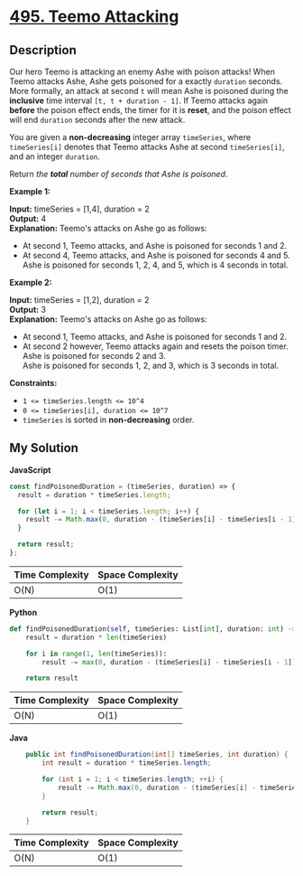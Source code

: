 # [495. Teemo Attacking](https://leetcode.com/problems/teemo-attacking)

## Description

Our hero Teemo is attacking an enemy Ashe with poison attacks! When Teemo attacks Ashe, Ashe gets poisoned for a exactly `duration` seconds. More formally, an attack at second `t` will mean Ashe is poisoned during the **inclusive** time interval `[t, t + duration - 1]`. If Teemo attacks again **before** the poison effect ends, the timer for it is **reset**, and the poison effect will end `duration` seconds after the new attack.

You are given a **non-decreasing** integer array `timeSeries`, where `timeSeries[i]` denotes that Teemo attacks Ashe at second `timeSeries[i]`, and an integer `duration`.

Return _the **total** number of seconds that Ashe is poisoned_.

**Example 1:**

**Input:** timeSeries = [1,4], duration = 2  
**Output:** 4  
**Explanation:** Teemo's attacks on Ashe go as follows:

- At second 1, Teemo attacks, and Ashe is poisoned for seconds 1 and 2.
- At second 4, Teemo attacks, and Ashe is poisoned for seconds 4 and 5.  
  Ashe is poisoned for seconds 1, 2, 4, and 5, which is 4 seconds in total.

**Example 2:**

**Input:** timeSeries = [1,2], duration = 2  
**Output:** 3  
**Explanation:** Teemo's attacks on Ashe go as follows:

- At second 1, Teemo attacks, and Ashe is poisoned for seconds 1 and 2.
- At second 2 however, Teemo attacks again and resets the poison timer. Ashe is poisoned for seconds 2 and 3.  
  Ashe is poisoned for seconds 1, 2, and 3, which is 3 seconds in total.

**Constraints:**

- `1 <= timeSeries.length <= 10^4`
- `0 <= timeSeries[i], duration <= 10^7`
- `timeSeries` is sorted in **non-decreasing** order.

## My Solution

**JavaScript**

```js
const findPoisonedDuration = (timeSeries, duration) => {
  result = duration * timeSeries.length;

  for (let i = 1; i < timeSeries.length; i++) {
    result -= Math.max(0, duration - (timeSeries[i] - timeSeries[i - 1]));
  }

  return result;
};
```

| Time Complexity | Space Complexity |
| --------------- | ---------------- |
| O(N)            | O(1)             |

**Python**

```python
def findPoisonedDuration(self, timeSeries: List[int], duration: int) -> int:
    result = duration * len(timeSeries)

    for i in range(1, len(timeSeries)):
        result -= max(0, duration - (timeSeries[i] - timeSeries[i - 1]))

    return result
```

| Time Complexity | Space Complexity |
| --------------- | ---------------- |
| O(N)            | O(1)             |

**Java**

```java
    public int findPoisonedDuration(int[] timeSeries, int duration) {
        int result = duration * timeSeries.length;

        for (int i = 1; i < timeSeries.length; ++i) {
            result -= Math.max(0, duration - (timeSeries[i] - timeSeries[i - 1]));
        }

        return result;
    }
```

| Time Complexity | Space Complexity |
| --------------- | ---------------- |
| O(N)            | O(1)             |
